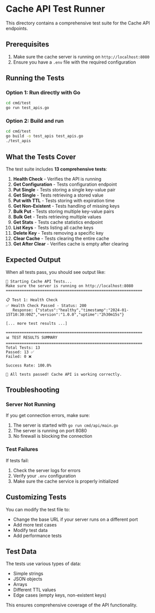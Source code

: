 # Cache API Test Runner

This directory contains a comprehensive test suite for the Cache API endpoints.

## Prerequisites

1. Make sure the cache server is running on `http://localhost:8080`
2. Ensure you have a `.env` file with the required configuration

## Running the Tests

### Option 1: Run directly with Go
```bash
cd cmd/test
go run test_apis.go
```

### Option 2: Build and run
```bash
cd cmd/test
go build -o test_apis test_apis.go
./test_apis
```

## What the Tests Cover

The test suite includes **13 comprehensive tests**:

1. **Health Check** - Verifies the API is running
2. **Get Configuration** - Tests configuration endpoint
3. **Put Single** - Tests storing a single key-value pair
4. **Get Single** - Tests retrieving a stored value
5. **Put with TTL** - Tests storing with expiration time
6. **Get Non-Existent** - Tests handling of missing keys
7. **Bulk Put** - Tests storing multiple key-value pairs
8. **Bulk Get** - Tests retrieving multiple values
9. **Get Stats** - Tests cache statistics endpoint
10. **List Keys** - Tests listing all cache keys
11. **Delete Key** - Tests removing a specific key
12. **Clear Cache** - Tests clearing the entire cache
13. **Get After Clear** - Verifies cache is empty after clearing

## Expected Output

When all tests pass, you should see output like:

```
🚀 Starting Cache API Tests...
Make sure the server is running on http://localhost:8080
============================================================

📋 Test 1: Health Check
✅ Health Check Passed - Status: 200
   Response: {"status":"healthy","timestamp":"2024-01-15T10:30:00Z","version":"1.0.0","uptime":"2h30m15s"}

[... more test results ...]

============================================================
📊 TEST RESULTS SUMMARY
============================================================
Total Tests: 13
Passed: 13 ✅
Failed: 0 ❌

Success Rate: 100.0%

🎉 All tests passed! Cache API is working correctly.
```

## Troubleshooting

### Server Not Running
If you get connection errors, make sure:
1. The server is started with `go run cmd/api/main.go`
2. The server is running on port 8080
3. No firewall is blocking the connection

### Test Failures
If tests fail:
1. Check the server logs for errors
2. Verify your `.env` configuration
3. Make sure the cache service is properly initialized

## Customizing Tests

You can modify the test file to:
- Change the base URL if your server runs on a different port
- Add more test cases
- Modify test data
- Add performance tests

## Test Data

The tests use various types of data:
- Simple strings
- JSON objects
- Arrays
- Different TTL values
- Edge cases (empty keys, non-existent keys)

This ensures comprehensive coverage of the API functionality. 
